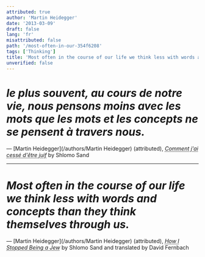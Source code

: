 ```yaml
---
attributed: true
author: 'Martin Heidegger'
date: '2013-03-09'
draft: false
lang: 'fr'
misattributed: false
path: '/most-often-in-our-354f6208'
tags: ['Thinking']
title: 'Most often in the course of our life we think less with words and concepts than they think themselves through us.'
unverified: false
---
```


# *le plus souvent, au cours de notre vie, nous pensons moins avec les mots que les mots et les concepts ne se pensent à travers nous.*

&mdash; [Martin Heidegger](/authors/Martin Heidegger) (attributed), <cite><abbr title="ISBN-13: 9782081278363">Comment j'ai cessé d'être juif</abbr></cite> by Shlomo Sand

---

# *Most often in the course of our life we think less with words and concepts than they think themselves through us.*

&mdash; [Martin Heidegger](/authors/Martin Heidegger) (attributed), <cite><abbr title="ISBN-13: 9781781686140">How I Stopped Being a Jew</abbr></cite> by Shlomo Sand and translated by David Fernbach